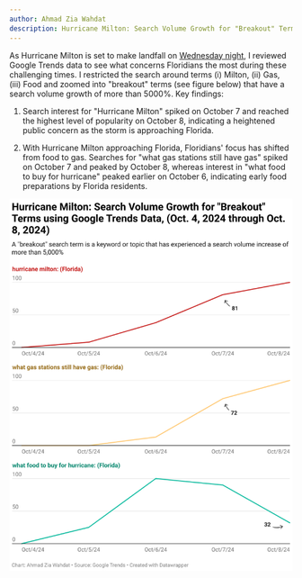 ```yaml
---
author: Ahmad Zia Wahdat
description: Hurricane Milton: Search Volume Growth for "Breakout" Terms using Google Trends Data
---
```


As Hurricane Milton is set to make landfall on [Wednesday night](https://www.nhc.noaa.gov/archive/2024/MILTON.shtml?), I reviewed Google Trends data to see what concerns Floridians the most during these challenging times. I restricted the search around terms (i) Milton, (ii) Gas, (iii) Food and zoomed into "breakout" terms (see figure below) that have a search volume growth of more than 5000%. Key findings:

1. Search interest for "Hurricane Milton" spiked on October 7 and reached the highest level of popularity on October 8, indicating a heightened public concern as the storm is approaching Florida.

2. With Hurricane Milton approaching Florida, Floridians' focus has shifted from food to gas. Searches for "what gas stations still have gas" spiked on October 7 and peaked by October 8, whereas interest in "what food to buy for hurricane" peaked earlier on October 6, indicating early food preparations by Florida residents.

<p style="margin-bottom:1.5cm;"> <img src="/images/hurricane-milton.png" width="650" style="display: block; margin: auto;" /></p>
